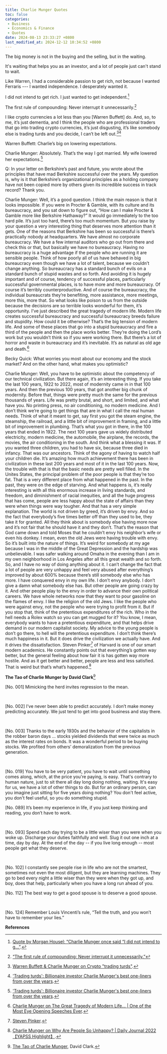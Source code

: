 ```yaml
---
title: Charlie Munger Quotes
toc: false
categories:
 - Business
 - Economics & Finance
 - Quotes
date: 2024-08-13 23:33:27 +0800
last_modified_at: 2024-12-12 10:34:52 +0800
---
```


<div class="quote--left" markdown="1">

The big money is not in the buying and the selling, but in the waiting.

</div>

<div class="quote--left" markdown="1">

It's waiting that helps you as an investor, and a lot of people just can't stand to wait.

</div>

<div class="quote--left" markdown="1">

Like Warren, I had a considerable passion to get rich, not because I wanted Ferraris --- I wanted independence. I desperately wanted it.

</div>

<div class="quote--left" markdown="1">

I did not intend to get rich. I just wanted to get independent.[^1]

</div>

<div class="quote--left" markdown="1">

The first rule of compounding: Never interrupt it unnecessarily.[^2]

</div>

<div class="quote--left" markdown="1">

I like crypto currencies a lot less than you \[Warren Buffett\] do. And, so, to me, it’s just dementia, and I think the people who are professional traders that go into trading crypto currencies, it’s just disgusting, it’s like somebody else is trading turds and you decide, I can’t be left out.[^3][^4]

</div>

<div class="quote--left" markdown="1">

Warren Buffett: Charlie’s big on lowering expectations.

Charlie Munger: Absolutely. That’s the way I got married. My wife lowered her expectations.[^4]

</div>

<div class="quote--left" markdown="1">

Q: In your letter on Berkshire’s past and future, you wrote about the principles that have mad Berkshire successful over the years. My question is, why is it that Berkshire’s organizational principles as a holding company have not been copied more by others given its incredible success in track record? Thank you.

Charlie Munger: Well, it’s a good question. I think the main reason is that it looks impossible. If you were in Procter & Gamble, with its culture and its bureaucracy, and you sat down to figure out, “How can I make Procter & Gamble more like Berkshire Hathaway?” It would go immediately to the too hard pile. It’s just too hard, there’s too much momentum. But you raise by your question a very interesting thing that deserves more attention than it gets. One of the reasons that Berkshire has been so successful is there’s practically nobody at headquarters. We have almost no corporate bureaucracy. We have a few internal auditors who go out from there and check this or that, but basically we have no bureaucracy. Having no bureaucracy is a huge advantage if the people who are running it are sensible people. Think of how poorly all of us have behaved in big bureaucracy even though we have a lot of talent, because we couldn’t change anything. So bureaucracy has a standard bunch of evils on a standard bunch of stupid wastes and so forth. And avoiding it is hugely important and of course, tendency of successful places, particularly successful governmental places, is to have more and more bureaucracy. Of course it’s terribly counterproductive. And of course the bureaucracy, the individual bureaucrats they’re benefiting, more assistance, more meetings, more this, more that. So what looks like poison to us from the outside because the decisions are so terrible looks wonderful for them, it’s opportunity. I’ve just described the great tragedy of modern life. Modern life creates successful bureaucracy and successful bureaucracy breeds failure and stupidity. How could it be otherwise? That’s the big tension of modern life. And some of these places that go into a stupid bureaucracy and fire a third of the people and then the place works better. They’re doing the Lord’s work but you wouldn’t think so if you were working there. But there’s a lot of horror and waste in bureaucracy and it’s inevitable. It’s as natural as old age and death.[^5]

</div>

<div class="quote--left" markdown="1">

Becky Quick: What worries you most about our economy and the stock market? And on the other hand, what makes you optimistic?

Charlie Munger: Well, you have to be optimistic about the competency of our technical civilization. But there again, it’s an interesting thing. If you take the last 100 years, 1922 to 2022, most of modernity came in in that 100 years. And then the previous 100 years, that got another big chunk of modernity. Before that, things were pretty much the same for the previous thousands of years. Life was pretty brutal, and short, and limited, and what have you. No printing press, no air conditioning, no modern medicine. And I don’t think we’re going to get things that are in what I call the real human needs. Think of what it meant to get, say first you got the steam engine, the steamship, the railroad, and a little bit of improvement in framing, and a little bit of improvement in plumbing. That’s what you got in there, in the 100 years that ended in 1922. The next 100 years gave us widely distributed electricity, modern medicine, the automobile, the airplane, the records, the movies, the air conditioning in the south. And think what a blessing it was. If you wanted three children, you had to have six, because three died in infancy. That was our ancestors. Think of the agony of having to watch half your children die. It’s amazing how much achievement there has been in civilization in these last 200 years and most of it in the last 100 years. Now, the trouble with that is that the basic needs are pretty well filled. In the Unites States, the principal problem of the poor people is that they’re too fat. That is a very different place from what happened in the past. In the past, they were on the edge of starving. And what happens is, it’s really interesting is with all this enormous increase in living standards, and freedom, and diminishment of racial inequities, and all the huge progress that has come, people are less happy about the state of affairs than they were when things were way tougher. And that has a very simple explanation. The world is not driven by greed, it’s driven by envy. And so the fact that everybody’s five times better off than they used to be, they take it for granted. All they think about is somebody else having more now and it’s not fair that he should have it and they don’t. That’s the reason that God came down and told Moses that he couldn’t envy his neighbor’s wife or even his donkey. I mean, even the old Jews were having trouble with envy. So it’s built into the nature of things. It’s weird for somebody at my age because I was in the middle of the Great Depression and the hardship was unbelievable. I was safer walking around Omaha in the evening than I am in my own neighborhood in Los Angeles after all this great wealth and so forth. So, and I have no way of doing anything about it. I can’t change the fact that a lot of people are very unhappy and feel very abused after everything’s improved by about 600% because there’s still somebody else who has more. I have conquered envy in my own life. I don’t envy anybody. I don’t give a damn what somebody else has. But other people are going crazy by it. And other people play to the envy in order to advance their own political careers. We have whole networks now that they want to pour gasoline on the flames of envy. I like the religion of the old Jews. I like the people who were against envy, not the people who were trying to profit from it. But if you stop that, think of the pretentious expenditures of the rich. Who in the hell needs a Rolex watch so you can get mugged for it? You know, I mean, everybody wants to have a pretentious expenditure, and that helps drive demand in our modern capitalist society. My advice to the young people is don’t go there, to hell will the pretentious expenditure. I don’t think there’s much happiness in it. But it does drive the civilization we actually have. And it drives the dissatisfaction. Steven Pinker[^6] of Harvard is one of our smart modern academics. He constantly points out that everything’s gotten way better, but the general feeling about how fair it is has gotten way more hostile. And as it get better and better, people are less and less satisfied. That is weird but that’s what’s happened.[^7]

</div>

**The Tao of Charlie Munger by David Clark**[^8]

<div class="quote--left" markdown="1">

\[No. 001\] Mimicking the herd invites regression to the mean.

<br>

\[No. 002\] I’ve never been able to predict accurately. I don’t make money predicting accurately. We just tend to get into good business and stay there.

<br>

\[No. 003\] Thanks to the early 1930s and the behavior of the capitalists in the robber baron days ... stocks yielded dividends that were twice as much as the interest rates on bonds. It was a wonderful period to be buying stocks. We profited from others’ demoralization from the previous generation.

<br>

\[No. 019\] You have to be very patient, you have to wait until something comes along, which, at the price you're paying, is easy. That's contrary to human nature, just to sit there all day long doing nothing, waiting. It's easy for us, we have a lot of other things to do. But for an ordinary person, can you imagine just sitting for five years doing nothing? You don't feel active, you don't feel useful, so you do something stupid.

</div>

<div class="quote--left" markdown="1">

\[No. 089\] It’s been my experience in life, if you just keep thinking and reading, you don’t have to work.

<br>

\[No. 093\] Spend each day trying to be a little wiser than you were when you woke up. Discharge your duties faithfully and well. Slug it out one inch at a time, day by day. At the end of the day -- if you live long enough -- most people get what they deserve.

<br>

\[No. 102\] I constantly see people rise in life who are not the smartest, sometimes not even the most diligent, but they are learning machines. They go to bed every night a little wiser than they were when they got up, and boy, does that help, particularly when you have a long run ahead of you.

</div>

<div class="quote--left" markdown="1">

\[No. 112\] The best way to get a good spouse is to deserve a good spouse.

<br>

\[No. 124\] Remember Louis Vincenti’s rule, “Tell the truth, and you won’t have to remember your lies.”

</div>

**References**

[^1]: [Quote by Morgan Housel: “Charlie Munger once said “I did not intend to g...”](https://www.goodreads.com/quotes/11195793-charlie-munger-once-said-i-did-not-intend-to-get).
[^2]: [“The first rule of compounding: Never interrupt it unnecessarily.”](https://www.dwassetmgmt.com/blog/the-first-rule-of-compounding-never-interrupt-it-unnecessarily---charlie-munger)
[^3]: [Warren Buffett & Charlie Munger on Crypto "trading turds"](https://www.youtube.com/watch?v=tGmhFx_7w4I).
[^4]: ['Trading turds': Billionaire investor Charlie Munger's best one-liners from over the years](https://www.youtube.com/watch?v=JEQtdjykCKQ).

[^5]: [Charlie Munger on The Great Tragedy of Modern Life... \| One of the Most Eye Opening Speeches Ever](https://www.youtube.com/watch?v=XPQt1yElRDY).

[^6]: [Steven Pinker](https://en.wikipedia.org/wiki/Steven_Pinker).
[^7]: [Charlie Munger on Why Are People So Unhappy? \| Daily Journal 2022 【YAPSS Highlight】](https://www.youtube.com/watch?v=u5TI8mPImPk).
[^8]: [The Tao of Charlie Munger](https://www.amazon.com/gp/product/150115334X/ref=as_li_qf_sp_asin_il_tl?ie=UTF8&tag=farnamstreet-20&camp=1789&creative=9325&linkCode=as2&creativeASIN=150115334X&linkId=8a45f464460000d9b2b7e9a6a0275735), David Clark.
